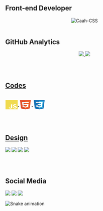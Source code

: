 ## Front-end Developer
<div align="center">
  <img align="center" alt="Caah-CSS"  src="https://user-images.githubusercontent.com/101530916/169306996-9b37acb1-153f-4103-b2ea-f64f81453a07.png">
</div>

<br>

## GitHub Analytics

<div align="center">
  <a href="https://github.com/caahcavalcantte">
  <img height="120em"  src="https://github-readme-stats.vercel.app/api?username=caahcavalcantte&show_icons=true&theme=vue-dark&include_all_commits=true&count_private=true"/>
  <img height="120em"  src="https://github-readme-stats.vercel.app/api/top-langs/?username=caahcavalcantte&layout=compact&langs_count=7&theme=vue"/>
</div>
  
<br><br>
## Codes 
  
<div style="display: inline_block"><br>
  <img align="center" alt="Caah-Js" height="30" width="40" src="https://raw.githubusercontent.com/devicons/devicon/master/icons/javascript/javascript-plain.svg">
  <img align="center" alt="Caah-HTML" height="30" width="40" src="https://raw.githubusercontent.com/devicons/devicon/master/icons/html5/html5-original.svg">
  <img align="center" alt="Caah-CSS" height="30" width="40" src="https://raw.githubusercontent.com/devicons/devicon/master/icons/css3/css3-original.svg">
  
<!--    <img align="right" alt="Caah-CSS" height="100" width="160" src="https://user-images.githubusercontent.com/101530916/169401068-dc791cda-125d-49ee-9731-6baf27aa93b4.jpg"> -->
</div>
 
<br><br>

## Design  
  
<div> 
   <img src="https://img.shields.io/badge/Adobe%20Photoshop-31A8FF?style=for-the-badge&logo=Adobe%20Photoshop&logoColor=black" target="_blank"></a>
   <img src="https://img.shields.io/badge/Figma-F24E1E?style=for-the-badge&logo=figma&logoColor=white" target="_blank"></a>
   <img src="https://img.shields.io/badge/Adobe%20Lightroom-31A8FF?style=for-the-badge&logo=Adobe%20Lightroom&logoColor=white" target="_blank"></a>
   <img src="https://img.shields.io/badge/Adobe%20XD-470137?style=for-the-badge&logo=Adobe%20XD&logoColor=#FF61F6" target="_blank"></a> 
</div>
  
<br><br>

## Social Media  
  
<div> 
  <a href="https://instagram.com/cassiacavalcante.fotografia" target="_blank"><img src="https://img.shields.io/badge/-Instagram-%23E4405F?style=for-the-badge&logo=instagram&logoColor=white" target="_blank"></a>
   <a href = "mailto:cacavallcantte@gmail.com"><img src="https://img.shields.io/badge/-Gmail-%23333?style=for-the-badge&logo=gmail&logoColor=white" target="_blank"></a>
  <a href="https://www.linkedin.com/in/cassia-cavalcante-2b79b41a0" target="_blank"><img src="https://img.shields.io/badge/-LinkedIn-%230077B5?style=for-the-badge&logo=linkedin&logoColor=white" target="_blank"></a> 

 
</div>
  
  ![Snake animation](https://github.com/caahcavalcantte/caahcavalcantte/blob/output/github-contribution-grid-snake.svg)

